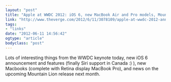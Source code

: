 ```yaml
---
layout: "post"
title: "Apple at WWDC 2012: iOS 6, new MacBook Air and Pro models, Mountain Lion, and more"
link: "http://www.theverge.com/2012/6/11/3078109/apple-at-wwdc-2012-announcements-ios-6-mountain-lion-more"
tags: 
- "links"
date: "2012-06-11 14:56:42"
ogtype: "article"
bodyclass: "post"
---
```


Lots of interesting things from the WWDC keynote today, new iOS 6 announcement and features (finally Siri support in Canada :) ), new Macbooks (complete with Retina display MacBook Pro), and news on the upcoming Mountain Lion release next month.